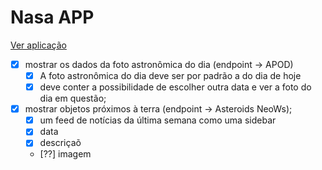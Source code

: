 # Nasa APP

[Ver aplicação ]([https://instabuy-xi.vercel.app/](https://nasa-g4c3er3m0-yurigarrido.vercel.app))


- [x] mostrar os dados da foto astronômica do dia (endpoint -> APOD) 
  - [x]  A foto astronômica do dia deve ser por padrão a do dia de hoje 
  - [x] deve conter a possibilidade de escolher outra data e ver a foto do dia em questão;
- [x] mostrar objetos próximos à terra (endpoint -> Asteroids NeoWs);
    - [x] um feed de notícias da última semana como uma sidebar 
    - [x] data
    - [x] descriçaõ
    - [??] imagem
